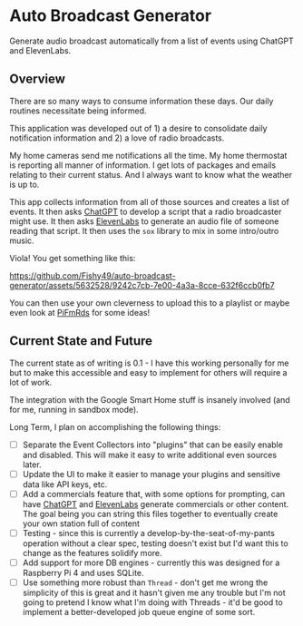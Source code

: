 # Auto Broadcast Generator
Generate audio broadcast automatically from a list of events using ChatGPT and ElevenLabs.

## Overview
There are so many ways to consume information these days. Our daily routines necessitate being informed.

This application was developed out of 1) a desire to consolidate daily notification information and 2) a love of radio broadcasts.

My home cameras send me notifications all the time. My home thermostat is reporting all manner of information. I get lots of packages and emails relating to their current status. And I always want to know what the weather is up to.

This app collects information from all of those sources and creates a list of events.
It then asks [ChatGPT](https://openai.com/blog/chatgpt) to develop a script that a radio broadcaster might use.
It then asks [ElevenLabs](https://elevenlabs.io/) to generate an audio file of someone reading that script.
It then uses the `sox` library to mix in some intro/outro music.

Viola! You get something like this:

https://github.com/Fishy49/auto-broadcast-generator/assets/5632528/9242c7cb-7e00-4a3a-8cce-632f6ccb0fb7

You can then use your own cleverness to upload this to a playlist or maybe even look at [PiFmRds](https://github.com/ChristopheJacquet/PiFmRds) for some ideas!

## Current State and Future
The current state as of writing is 0.1 - I have this working personally for me but to make this accessible and easy to implement for others will require a lot of work.

The integration with the Google Smart Home stuff is insanely involved (and for me, running in sandbox mode).

Long Term, I plan on accomplishing the following things:

-[ ] Separate the Event Collectors into "plugins" that can be easily enable and disabled. This will make it easy to write additional even sources later.
-[ ] Update the UI to make it easier to manage your plugins and sensitive data like API keys, etc.
-[ ] Add a commercials feature that, with some options for prompting, can have [ChatGPT](https://openai.com/blog/chatgpt) and [ElevenLabs](https://elevenlabs.io/) generate commercials or other content. The goal being you can string this files together to eventually create your own station full of content
-[ ] Testing - since this is currently a develop-by-the-seat-of-my-pants operation without a clear spec, testing doesn't exist but I'd want this to change as the features solidify more.
-[ ] Add support for more DB engines - currently this was designed for a Raspberry Pi 4 and uses SQLite.
-[ ] Use something more robust than `Thread` - don't get me wrong the simplicity of this is great and it hasn't given me any trouble but I'm not going to pretend I know what I'm doing with Threads - it'd be good to implement a better-developed job queue engine of some sort.
